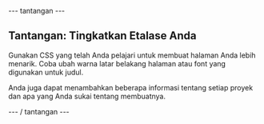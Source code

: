 \--- tantangan \---

## Tantangan: Tingkatkan Etalase Anda

Gunakan CSS yang telah Anda pelajari untuk membuat halaman Anda lebih menarik. Coba ubah warna latar belakang halaman atau font yang digunakan untuk judul.

Anda juga dapat menambahkan beberapa informasi tentang setiap proyek dan apa yang Anda sukai tentang membuatnya.

\--- / tantangan \---